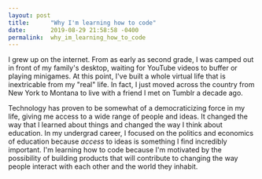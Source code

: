 ```yaml
---
layout: post
title:      "Why I'm learning how to code"
date:       2019-08-29 21:58:58 -0400
permalink:  why_im_learning_how_to_code
---
```


I grew up on the internet. From as early as second grade, I was camped out in front of my family's desktop, waiting for YouTube videos to buffer or playing minigames. At this point, I've built a whole virtual life that is inextricable from my "real" life. In fact, I just moved across the country from New York to Montana to live with a friend I met on Tumblr a decade ago. 

Technology has proven to be somewhat of a democraticizing force in my life, giving me access to a wide range of people and ideas. It changed the way that I learned about things and changed the way I think about education. In my undergrad career, I focused on the politics and economics of education because *access* to ideas is something I find incredibly important. I'm learning how to code because I'm motivated by the possibility of building products that will contribute to changing the way people interact with each other and the world they inhabit. 
